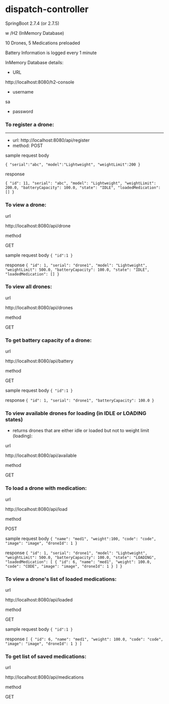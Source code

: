 # dispatch-controller

SpringBoot 2.7.4 (or 2.7.5)

w /H2 (InMemory Database)

10 Drones, 5 Medications preloaded

Battery Information is logged every 1 minute


InMemory Database details:
* URL

http://localhost:8080/h2-console 

* username

sa

* password



### To register a drone:
---
* url: http://localhost:8080/api/register
* method: POST

sample request body

`{
    "serial":"abc",
    "model":"Lightweight",
    "weightLimit":200
}`

response

`{
    "id": 11,
    "serial": "abc",
    "model": "Lightweight",
    "weightLimit": 200.0,
    "batteryCapacity": 100.0,
    "state": "IDLE",
    "loadedMedication": []
}`



### To view a drone:

url

http://localhost:8080/api/drone

method

GET

sample request body
`{
    "id":1
}`

response
`{
    "id": 1,
    "serial": "drone1",
    "model": "Lightweight",
    "weightLimit": 500.0,
    "batteryCapacity": 100.0,
    "state": "IDLE",
    "loadedMedication": []
}`



### To view all drones:

url

http://localhost:8080/api/drones

method

GET



### To get battery capacity of a drone:

url

http://localhost:8080/api/battery

method

GET

sample request body
`{
    "id":1
}`

response
`{
    "id": 1,
    "serial": "drone1",
    "batteryCapacity": 100.0
}`



### To view available drones for loading (in IDLE or LOADING states) 
* returns drones that are either idle or loaded but not to weight limit (loading):

url

http://localhost:8080/api/available

method

GET



### To load a drone with medication:

url

http://localhost:8080/api/load

method

POST

sample request body
`{
    "name": "med1",
    "weight":100,
    "code": "code",
    "image": "image",
    "droneId": 1
}`

response
`{
    "id": 1,
    "serial": "drone1",
    "model": "Lightweight",
    "weightLimit": 500.0,
    "batteryCapacity": 100.0,
    "state": "LOADING",
    "loadedMedication": [
        {
            "id": 6,
            "name": "med1",
            "weight": 100.0,
            "code": "CODE",
            "image": "image",
            "droneId": 1
        }
    ]
}`



### To view a drone's list of loaded medications:

url

http://localhost:8080/api/loaded

method

GET

sample request body
`{
    "id":1
}`

response
`[
    {
        "id": 6,
        "name": "med1",
        "weight": 100.0,
        "code": "code",
        "image": "image",
        "droneId": 1
    }
]`



### To get list of saved medications:

url

http://localhost:8080/api/medications

method

GET

